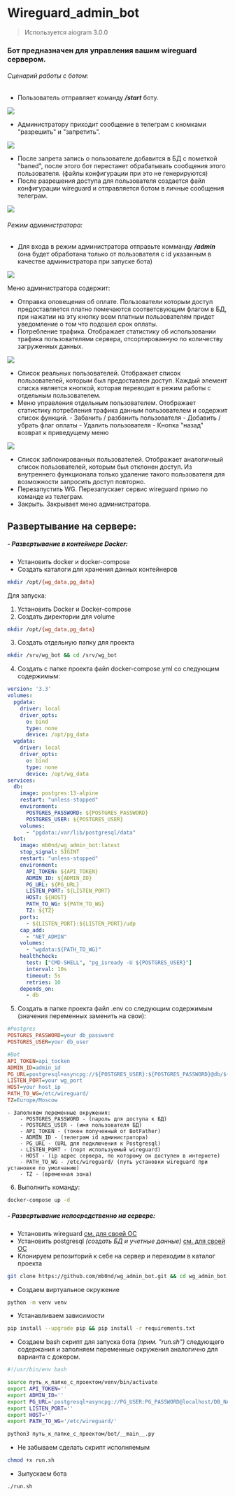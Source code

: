 # Wireguard_admin_bot
> Используется aiogram 3.0.0
### Бот предназначен для управления вашим wireguard сервером.
###### Сценарий работы с ботом:
 - Пользователь отправляет команду ___/start___ боту.

 ![](images/start_command.PNG)

 - Администратору приходит сообщение в телеграм с кномками "разрешить" и "запретить".

 ![](/images/access_request.PNG)

 - После запрета запись о пользователе добавится в БД с пометкой "baned", после этого бот перестанет обрабатывать сообщения этого пользователя.
(файлы конфигурации при это не генерируются)
 - После разрешения доступа для пользователя создается файл конфигурации wireguard и отправляется ботом в личные сообщения телеграм.

 ![](/images/send_file.PNG)

###### Режим администратора:
 - Для входа в режим администратора отправьте комманду ___/admin___ (она будет обработана только от пользователя с id указанным в качестве администратора при запуске бота)

 ![](/images/admin_menu.PNG)

 Меню администратора содержит:
  - Отправка оповещения об оплате.
	Пользователи которым доступ предоставляется платно помечаются соответсвующим флагом в БД, при нажатии на эту кнопку всем платным пользователям придет
	уведомление о том что подошел срок оплаты. 
  - Потребление трафика.
	Отображает статистику об использовании трафика пользователями сервера, отсортированную по количеству загруженных данных.

![](/images/stat.PNG)

  - Список реальных пользователей.
	Отображает список пользователей, которым был предоставлен доступ. Каждый элемент списка является кнопкой, которая переводит в режим работы с отдельным пользователем.
- Меню управления отдельным пользователем.
		Отображает статистику потребления трафика данным пользователем и содержит список функций.
		  - Забанить / разбанить пользователя
		  - Добавить / убрать флаг оплаты
		  - Удалить пользователя
		  - Кнопка "назад" возврат к приведущему меню

![](/images/user.PNG)

- Список заблокированных пользователей.
	Отображает аналогичный список пользователей, которым был отклонен доступ. 
	Из внутреннего функционала только удаление такого пользователя для возможности запросить доступ повторно.
- Перезапустить WG.
	Перезапускает сервис wireguard прямо по команде из телеграм.
- Закрыть.
	Закрывает меню администратора.

## Развертывание на сервере:
##### - Развертывание в контейнере Docker:
- Установить docker и docker-compose
- Создать каталоги для хранения данных контейнеров

```bash
mkdir /opt/{wg_data,pg_data}
```

Для запуска:
1. Установить Docker и Docker-compose
2. Создать директории для volume 

```bash
mkdir /opt/{wg_data,pg_data}
```

3. Создать отдельную папку для проекта

```bash
mkdir /srv/wg_bot && cd /srv/wg_bot
```

4. Создать с папке проекта файл docker-compose.yml со следующим содержимым:

``` yaml
version: '3.3'
volumes:
  pgdata:
    driver: local
    driver_opts:
      o: bind
      type: none
      device: /opt/pg_data
  wgdata:
    driver: local
    driver_opts:
      o: bind
      type: none
      device: /opt/wg_data
services:
  db:
    image: postgres:13-alpine
    restart: "unless-stopped"
    environment:
      POSTGRES_PASSWORD: ${POSTGRES_PASSWORD}
      POSTGRES_USER: ${POSTGRES_USER}
    volumes:
      - "pgdata:/var/lib/postgresql/data"
  bot:
    image: mb0nd/wg_admin_bot:latest
    stop_signal: SIGINT
    restart: "unless-stopped"
    environment:
      API_TOKEN: ${API_TOKEN}
      ADMIN_ID: ${ADMIN_ID}
      PG_URL: ${PG_URL}
      LISTEN_PORT: ${LISTEN_PORT}
      HOST: ${HOST}
      PATH_TO_WG: ${PATH_TO_WG}
      TZ: ${TZ}
    ports:
      - ${LISTEN_PORT}:${LISTEN_PORT}/udp
    cap_add:
      - "NET_ADMIN"
    volumes:
      - "wgdata:${PATH_TO_WG}"
    healthcheck:
      test: ["CMD-SHELL", "pg_isready -U ${POSTGRES_USER}"]
      interval: 10s
      timeout: 5s
      retries: 10
    depends_on:
      - db
```

5. Создать в папке проекта файл .env со следующим содержимым (значения переменных заменить на свои):

```ini
#Postgres
POSTGRES_PASSWORD=your db_password
POSTGRES_USER=your db_user

#Bot
API_TOKEN=api_tocken
ADMIN_ID=admin_id
PG_URL=postgresql+asyncpg://${POSTGRES_USER}:${POSTGRES_PASSWORD}@db/${POSTGRES_USER}
LISTEN_PORT=your wg_port
HOST=your host_ip
PATH_TO_WG=/etc/wireguard/
TZ=Europe/Moscow
```

```
- Заполняем переменные окружения:
	- POSTGRES_PASSWORD - (пароль для доступа к БД)
	- POSTGRES_USER - (имя пользователя БД)
	- API_TOKEN - (токен полученный от BotFather)
	- ADMIN_ID - (телеграм id администратора)
	- PG_URL - (URL для подключения к Postgresql)
	- LISTEN_PORT - (порт используемый wireguard)
	- HOST - (ip адрес сервера, по которому он доступен в интернете)
	- PATH_TO_WG - /etc/wireguard/ (путь установки wireguard при установке по умолчанию)
	- TZ - (временная зона)
```

6. Выполнить команду:

```bash
docker-compose up -d
```

##### - Развертывание непосредственно на сервере:
- Установить wireguard [см. для своей ОС](https://www.wireguard.com/install/)
- Установить postgresql _(создать БД и учетные данные)_ [см. для своей ОС](https://www.postgresql.org/download/)
- Клонируем репозиторий к себе на сервер и переходим в каталог проекта 
```bash
git clone https://github.com/mb0nd/wg_admin_bot.git && cd wg_admin_bot
```
- Создаем виртуальное окружение 
```bash
python -m venv venv
```
- Устанавливаем зависимости
```bash
pip install --upgrade pip && pip install -r requirements.txt
```
- Создаем bash скрипт для запуска бота _(прим. "run.sh")_ следующего содержания и заполняем переменные окружения аналогично для варианта с докером.
```bash
#!/usr/bin/env bash

source путь_к_папке_с_проектом/venv/bin/activate
export API_TOKEN=''
export ADMIN_ID=''
export PG_URL='postgresql+asyncpg://PG_USER:PG_PASSWORD@localhost/DB_NAME'
export LISTEN_PORT=''
export HOST=''
export PATH_TO_WG='/etc/wireguard/'

python3 путь_к_папке_с_проектом/bot/__main__.py
```
- Не забываем сделать скрипт исполняемым
```bash
chmod +x run.sh
```
- Зыпускаем бота
```bash
./run.sh
```